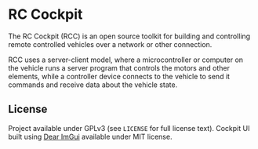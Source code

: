 # RC Cockpit

The RC Cockpit (RCC) is an open source toolkit for building and controlling remote controlled vehicles over a network or other connection.

RCC uses a server-client model, where a microcontroller or computer on the vehicle runs a server program that controls the motors and other elements, while a controller device connects to the vehicle to send it commands and receive data about the vehicle state.

## License

Project available under GPLv3 (see `LICENSE` for full license text). Cockpit UI built using [Dear ImGui](https://github.com/ocornut/imgui) available under MIT license.